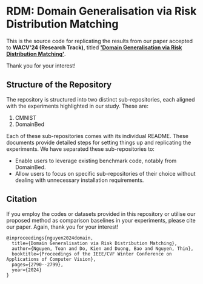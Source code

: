 # RDM: Domain Generalisation via Risk Distribution Matching

This is the source code for replicating the results from our paper accepted to **WACV'24 (Research Track)**, titled **['Domain Generalisation via Risk Distribution Matching'](https://arxiv.org/abs/2310.18598)**.

Thank you for your interest!

## Structure of the Repository

The repository is structured into two distinct sub-repositories, each aligned with the experiments highlighted in our study. These are:

1. CMNIST
2. DomainBed

Each of these sub-repositories comes with its individual README. These documents provide detailed steps for setting things up and replicating the experiments. We have separated these sub-repositories to:

- Enable users to leverage existing benchmark code, notably from DomainBed.
- Allow users to focus on specific sub-repositories of their choice without dealing with unnecessary installation requirements.

## Citation

If you employ the codes or datasets provided in this repository or utilise our proposed method as comparison baselines in your experiments, please cite our paper. Again, thank you for your interest!
```
@inproceedings{nguyen2024domain,
  title={Domain Generalisation via Risk Distribution Matching},
  author={Nguyen, Toan and Do, Kien and Duong, Bao and Nguyen, Thin},
  booktitle={Proceedings of the IEEE/CVF Winter Conference on Applications of Computer Vision},
  pages={2790--2799},
  year={2024}
}
```
